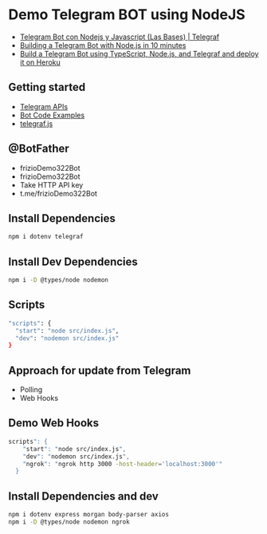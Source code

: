 # Demo Telegram BOT using NodeJS

- [Telegram Bot con Nodejs y Javascript (Las Bases) | Telegraf](https://www.youtube.com/watch?v=Z7aN0xfn5NM)
- [Building a Telegram Bot with Node.js in 10 minutes](https://www.youtube.com/watch?v=IlsygSzikOQ)
- [Build a Telegram Bot using TypeScript, Node.js, and Telegraf and deploy it on Heroku](https://medium.com/geekculture/build-a-telegram-bot-using-typescript-node-js-and-telegraf-and-deploy-it-on-heroku-fcc28c15614f)

## Getting started

- [Telegram APIs](https://core.telegram.org/api)
- [Bot Code Examples](https://core.telegram.org/bots/samples)
- [telegraf.js](https://telegraf.js.org/)

## @BotFather

- frizioDemo322Bot
- frizioDemo322Bot
- Take HTTP API key
- t.me/frizioDemo322Bot

## Install Dependencies

```bash
npm i dotenv telegraf
```

## Install Dev Dependencies

```bash
npm i -D @types/node nodemon
```

## Scripts

```bash
"scripts": {
  "start": "node src/index.js",
  "dev": "nodemon src/index.js"
}
```

## Approach for update from Telegram

- Polling
- Web Hooks

## Demo Web Hooks

```bash
scripts": {
    "start": "node src/index.js",
    "dev": "nodemon src/index.js",
    "ngrok": "ngrok http 3000 -host-header='localhost:3000'"
  }
```

## Install Dependencies and dev

```bash
npm i dotenv express morgan body-parser axios
npm i -D @types/node nodemon ngrok
```
